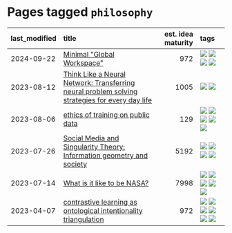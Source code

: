# Pages tagged `philosophy`

|last_modified|title|est. idea maturity|tags
|:---|:---|---:|:---|
|2024-09-22|[Minimal "Global Workspace"](../pubsub_for_gwt.md)|972|[![](https://img.shields.io/badge/tag-agentic-5e378d)](../tags/agentic.md) [![](https://img.shields.io/badge/tag-experimental-77485f)](../tags/experimental.md) [![](https://img.shields.io/badge/tag-open_source-394ee4)](../tags/open_source.md) [![](https://img.shields.io/badge/tag-philosophy-e168be)](../tags/philosophy.md)|
|2023-08-12|[Think Like a Neural Network: Transferring neural problem solving strategies for every day life](../think_like_an_ann.md)|1005|[![](https://img.shields.io/badge/tag-philosophy-e168be)](../tags/philosophy.md) [![](https://img.shields.io/badge/tag-publication-7fe3bd)](../tags/publication.md)|
|2023-08-06|[ethics of training on public data](../ethics_of_public_data.md)|129|[![](https://img.shields.io/badge/tag-ai_ethics-3c3258)](../tags/ai_ethics.md) [![](https://img.shields.io/badge/tag-ethics-d47f6f)](../tags/ethics.md) [![](https://img.shields.io/badge/tag-fair_use-913db)](../tags/fair_use.md) [![](https://img.shields.io/badge/tag-philosophy-e168be)](../tags/philosophy.md) [![](https://img.shields.io/badge/tag-remix_culture-193ec4)](../tags/remix_culture.md)|
|2023-07-26|[Social Media and Singularity Theory: Information geometry and society](../social_singularities.md)|5192|[![](https://img.shields.io/badge/tag-alignment-82f36e)](../tags/alignment.md) [![](https://img.shields.io/badge/tag-information_geometry-37db7)](../tags/information_geometry.md) [![](https://img.shields.io/badge/tag-philosophy-e168be)](../tags/philosophy.md) [![](https://img.shields.io/badge/tag-publication-7fe3bd)](../tags/publication.md)|
|2023-07-14|[What is it like to be NASA?](../what_is_it_like_to_be_nasa.md)|7998|[![](https://img.shields.io/badge/tag-disunity_of_identity-1dc0d1)](../tags/disunity_of_identity.md) [![](https://img.shields.io/badge/tag-organization_as_entity-4d5a4)](../tags/organization_as_entity.md) [![](https://img.shields.io/badge/tag-philosophy-e168be)](../tags/philosophy.md) [![](https://img.shields.io/badge/tag-society_of_mind-96f12e)](../tags/society_of_mind.md) [![](https://img.shields.io/badge/tag-theory_of_mind-b08442)](../tags/theory_of_mind.md)|
|2023-04-07|[contrastive learning as ontological intentionality triangulation](../contrastive_learning_as_ontological_intentionality_triangulation.md)|972|[![](https://img.shields.io/badge/tag-meta-a682e)](../tags/meta.md) [![](https://img.shields.io/badge/tag-philosophy-e168be)](../tags/philosophy.md) [![](https://img.shields.io/badge/tag-semiotics-759071)](../tags/semiotics.md) [![](https://img.shields.io/badge/tag-synesthesia-7a219d)](../tags/synesthesia.md) [![](https://img.shields.io/badge/tag-theory-a777bf)](../tags/theory.md) [![](https://img.shields.io/badge/tag-wip-496a1)](../tags/wip.md)|